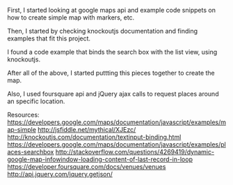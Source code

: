First, I started looking at google maps api and example code snippets on how to create simple map with markers, etc. 

Then, I started by checking knockoutjs documentation and finding examples that fit this project.

I found a code example that binds the search box with the list view, using knockoutjs.

After all of the above, I started puttting this pieces together to create the map.

Also, I used foursquare api and jQuery ajax calls to request places around an specific location. 


Resources:
https://developers.google.com/maps/documentation/javascript/examples/map-simple
http://jsfiddle.net/mythical/XJEzc/ 
http://knockoutjs.com/documentation/textinput-binding.html
https://developers.google.com/maps/documentation/javascript/examples/places-searchbox
http://stackoverflow.com/questions/4269419/dynamic-google-map-infowindow-loading-content-of-last-record-in-loop
https://developer.foursquare.com/docs/venues/venues
http://api.jquery.com/jquery.getjson/
